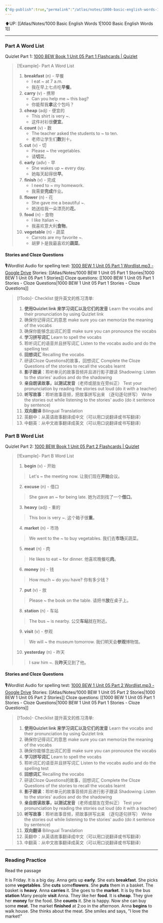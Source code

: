 ```yaml
---
{"dg-publish":true,"permalink":"/atlas/notes/1000-basic-english-words-1-unit-05/"}
---
```


⬆️UP: [[Atlas/Notes/1000 Basic English Words 1\|1000 Basic English Words 1]]

---
### Part A Word List
Quizlet Part 1: [1000 BEW Book 1 Unit 05 Part 1 Flashcards | Quizlet](https://quizlet.com/my/926825663/1000-bew-book-1-unit-05-part-1-flash-cards/?i=1vbzw5&x=1jqt)

> [!Example]- Part A Word List
> 1. **breakfast** (n) - 早餐
>     - I eat ~ at 7 a.m.  
>     - 我在早上七点吃**早餐**。    
> 2. **carry** (v) - 携带
 >    - Can you help me ~ this bag?
>     - 你能帮我**拿**这个包吗？    
> 3. **cheap** (adj) - 便宜的
>     - This shirt is very ~.    
>     - 这件衬衫很**便宜**。
> 4. **count** (v) - 数
>     - The teacher asked the students to ~ to ten.
>     - 老师让学生们**数**到十。
> 5.  **cut** (v) - 切
>     - Please ~ the vegetables.
>     - 请**切**菜。    
> 6. **early** (adv) - 早
>     - She wakes up ~ every day.  
>     - 她每天起得很**早**。
> 7. **finish** (v) - 完成
>     - I need to ~ my homework.
>     - 我需要**完成**作业。
> 8. **flower** (n) - 花
>     - She gave me a beautiful ~.
>     - 她送给我一朵漂亮的**花**。
> 9. **food** (n) - 食物
>     - I like Italian ~.
>     - 我喜欢意大利**食物**。
> 10. **vegetable** (n) - 蔬菜
>     - Carrots are my favorite ~.
>     - 胡萝卜是我最喜欢的**蔬菜**。
#### Stories and Cloze Questions
🎙️Wordlist Audio for spelling test: [1000 BEW 1 Unit 05 Part 1 Wordlist.mp3 - Google Drive](https://drive.google.com/file/d/1-_LXWdl26nDzIonOejmOlQ581giMA2nA/view?usp=drive_link)
Stories: [[Atlas/Notes/1000 BEW 1 Unit 05 Part 1 Stories\|1000 BEW 1 Unit 05 Part 1 Stories]]
Cloze questions: [[1000 BEW 1 Unit 05 Part 1 Stories - Cloze Questions\|1000 BEW 1 Unit 05 Part 1 Stories - Cloze Questions]]

> [!Todo]- Checklist 提升英文的练习清单:
> 
> 1. **使用Quizlet link 来学习词汇以及它们的发音** 
>    Learn the vocabs and their pronunciation by using Quizlet link
>	1. 确保你记得词汇的意思 
>	   make sure you can memorize the meaning of the vocabs
>	2. 确保你能够念出词汇的音 
>	   make sure you can pronounce the vocabs
> 2. **学习拼写词汇** Learn to spell the vocabs
>	1. 聆听词汇的语音并且拼写词汇 
>	   Listen to the vocabs audio and do the spelling test
> 3. **回想词汇** Recalling the vocabs
>	1. 研读Cloze Questions的故事，回想词汇 
>	   Complete the Cloze Questions of the stories to recall the vocabs learnt
> 4. **影子跟读**：聆听单元的故事音频并且进行影子跟读 
>    Shadowing: Listen to the stories' audios and do the shadowing
> 5. **亲自朗读故事，以测试发音**（老师或朋友在旁纠正）
>    Test your pronunciation by reading the stories out loud (do it with a teacher)
> 6. **听写故事**：聆听故事音频，把故事拼写出来 （逐句逐句拼写）
>   Write the stories out while listening to the stories' audio (do it sentence by sentence)
> 7. **双向翻译** Bilingual Translation 
> 	1. 英翻中：从英语故事翻译成中文（可以用口说翻译或书写翻译）
> 	2. 中翻英：从中文故事翻译成英文（可以用口说翻译或书写翻译）

### Part B Word List
Quizlet Part 2: [1000 BEW Book 1 Unit 05 Part 2 Flashcards | Quizlet](https://quizlet.com/my/926826444/1000-bew-book-1-unit-05-part-2-flash-cards/?i=1vbzw5&x=1jqt)

> [!Example]- Part B Word List
> 1. **begin** (v) - 开始
 >   > Let's ~ the meeting now. 
 >   > 让我们现在**开始**会议。
>  2. **excuse** (n) - 借口
 >   > She gave an ~ for being late. 
 >   > 她为迟到找了一个**借口**。
>   3. **heavy** (adj) - 重的
>    > This box is very ~. 
>    > 这个箱子很**重**。
>4. **market** (n) - 市场
 >   > We went to the ~ to buy vegetables. 
 >   > 我们去**市场**买蔬菜。
>5. **meat** (n) - 肉
 >   > He likes to eat ~ for dinner. 
 >   > 他喜欢晚餐吃**肉**。
>6. **money** (n) - 钱
 >   > How much ~ do you have? 
 >   > 你有多少钱？
 >  7. **put** (v) - 放
 >   > Please ~ the book on the table. 
 >   > 请把书**放**在桌子上。
 >   8. **station** (n) - 车站
 >   > The bus ~ is nearby. 
 >   >公交**车站**就在附近。
 >   9. **visit** (v) - 参观
 >   > We will ~ the museum tomorrow.
 >   >  我们明天会**参观**博物馆。
 >   10. **yesterday** (n) - 昨天
 >   >   I saw him ~. 
 >   >   我**昨天**见到了他。

#### Stories and Cloze Questions
🎙️Wordlist Audio for spelling test: [1000 BEW 1 Unit 05 Part 2 Wordlist.mp3 - Google Drive](https://drive.google.com/file/d/1XInOHi1pw6TF58ULXr8Xx_Aygv_5DNnG/view?usp=drive_link)
Stories: [[Atlas/Notes/1000 BEW 1 Unit 05 Part 2 Stories\|1000 BEW 1 Unit 05 Part 2 Stories]]
Cloze questions: [[1000 BEW 1 Unit 05 Part 1 Stories - Cloze Questions\|1000 BEW 1 Unit 05 Part 1 Stories - Cloze Questions]]

> [!Todo]- Checklist 提升英文的练习清单:
> 
> 1. **使用Quizlet link 来学习词汇以及它们的发音** 
>    Learn the vocabs and their pronunciation by using Quizlet link
>	1. 确保你记得词汇的意思 
>	   make sure you can memorize the meaning of the vocabs
>	2. 确保你能够念出词汇的音 
>	   make sure you can pronounce the vocabs
> 2. **学习拼写词汇** Learn to spell the vocabs
>	1. 聆听词汇的语音并且拼写词汇 
>	   Listen to the vocabs audio and do the spelling test
> 3. **回想词汇** Recalling the vocabs
>	1. 研读Cloze Questions的故事，回想词汇 
>	   Complete the Cloze Questions of the stories to recall the vocabs learnt
> 4. **影子跟读**：聆听单元的故事音频并且进行影子跟读 
>    Shadowing: Listen to the stories' audios and do the shadowing
> 5. **亲自朗读故事，以测试发音**（老师或朋友在旁纠正）
>    Test your pronunciation by reading the stories out loud (do it with a teacher)
> 6. **听写故事**：聆听故事音频，把故事拼写出来 （逐句逐句拼写）
>   Write the stories out while listening to the stories' audio (do it sentence by sentence)
> 7. **双向翻译** Bilingual Translation 
> 	1. 英翻中：从英语故事翻译成中文（可以用口说翻译或书写翻译）
> 	2. 中翻英：从中文故事翻译成英文（可以用口说翻译或书写翻译）

---

### Reading Practice
Read the passage

It is Friday. It is a big day. Anna gets up **early**. She eats **breakfast**. She picks some **vegetables**. She **cuts** some**flowers**. She **puts** them in a basket. The basket is **heavy**. Anna **carries** it. She goes to the **market**. It is by the bus **station**
Many people **visit** Anna. They like her **food**. It is **cheap**. They give her **money** for the food. She **counts** it. She is happy. Now she can buy some **meat**.
The market **finished** at 2:oo in the afternoon. Anna **begins** to walk house. She thinks about the meat. She smiles and says, "I love the market!"